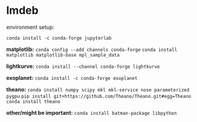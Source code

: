 # lmdeb
environment setup:

`conda install -c conda-forge jupyterlab`

**matplotlib:**
`conda config --add channels conda-forge`
`conda install matplotlib matplotlib-base mpl_sample_data`

**lightkurve:**
`conda install --channel conda-forge lightkurve`

**exoplanet:**
`conda install -c conda-forge exoplanet`

**theano:**
`conda install numpy scipy mkl mkl-service nose parameterized pygpu`
`pip install git+https://github.com/Theano/Theano.git#egg=Theano`
`conda install theano`

**other/might be important:**
`conda install batman-package libpython`


